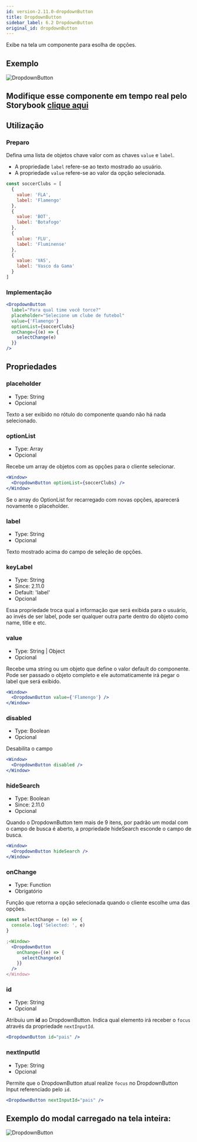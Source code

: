 ```yaml
---
id: version-2.11.0-dropdownButton
title: DropdownButton
sidebar_label: 6.2 DropdownButton
original_id: dropdownButton
---
```


Exibe na tela um componente para esolha de opções.

## Exemplo

![DropdownButton](assets/images_components/v2.9.0/dropdown_modal_1.png)

## Modifique esse componente em tempo real pelo Storybook [clique aqui](https://ame-miniapp-components.calindra.com.br/storybook/?path=/story/intera%C3%A7%C3%B5es-dropdownbutton--basic)

## Utilização

### Preparo

Defina uma lista de objetos chave valor com as chaves `value` e `label`.

- A propriedade `label` refere-se ao texto mostrado ao usuário.
- A propriedade `value` refere-se ao valor da opção selecionada.

```javascript
const soccerClubs = [
  {
    value: 'FLA',
    label: 'Flamengo'
  },
  {
    value: 'BOT',
    label: 'Botafogo'
  },
  {
    value: 'FLU',
    label: 'Fluminense'
  },
  {
    value: 'VAS',
    label: 'Vasco da Gama'
  }
]
```

### Implementação

```jsx harmony
<DropdownButton
  label="Para qual time você torce?"
  placeholder="Selecione um clube de futebol"
  value={'Flamengo'}
  optionList={soccerClubs}
  onChange={(e) => {
    selectChange(e)
  }}
/>
```

## Propriedades

### placeholder

- Type: String
- Opcional

Texto a ser exibido no rótulo do componente quando não há nada selecionado.

### optionList

- Type: Array
- Opcional

Recebe um array de objetos com as opções para o cliente selecionar.

```jsx harmony
<Window>
  <DropdownButton optionList={soccerClubs} />
</Window>
```

Se o array do OptionList for recarregado com novas opções, aparecerá novamente o placeholder.

### label

- Type: String
- Opcional

Texto mostrado acima do campo de seleção de opções.

### keyLabel

- Type: String
- Since: 2.11.0
- Default: 'label'
- Opcional

Essa propriedade troca qual a informação que será exibida para o usuário, ao invés de ser label, pode ser qualquer outra parte dentro do objeto como name, title e etc.

### value

- Type: String | Object
- Opcional

Recebe uma string ou um objeto que define o valor default do componente. Pode ser passado o objeto completo e ele automaticamente irá pegar o label que será exibido.

```jsx harmony
<Window>
  <DropdownButton value={'Flamengo'} />
</Window>
```

### disabled

- Type: Boolean
- Opcional

Desabilita o campo

```jsx harmony
<Window>
  <DropdownButton disabled />
</Window>
```

### hideSearch

- Type: Boolean
- Since: 2.11.0
- Opcional

Quando o DropdownButton tem mais de 9 itens, por padrão um modal com o campo de busca é aberto, a propriedade hideSearch esconde o campo de busca.

```jsx harmony
<Window>
  <DropdownButton hideSearch />
</Window>
```

### onChange

- Type: Function
- Obrigatório

Função que retorna a opção selecionada quando o cliente escolhe uma das opções.

```jsx harmony
const selectChange = (e) => {
  console.log('Selected: ', e)
}

;<Window>
  <DropdownButton
    onChange={(e) => {
      selectChange(e)
    }}
  />
</Window>
```

### id

- Type: String
- Opcional

Atribuiu um **id** ao DropdownButton. Indica qual elemento irá receber o `focus` através da propriedade `nextInputId`.

```jsx harmony
<DropdownButton id="pais" />
```

### nextInputId

- Type: String
- Opcional

Permite que o DropdownButton atual realize `focus` no DropdownButton Input referenciado pelo `id`.

```jsx harmony
<DropdownButton nextInputId="pais" />
```

## Exemplo do modal carregado na tela inteira:

![DropdownButton](assets/images_components/v2.9.0/dropdown_modal_2.png)
